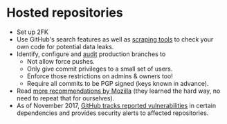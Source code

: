 # Hosted repositories

* Set up 2FK
* Use GitHub's search features as well as [scraping tools](../../../resources/cheatsheets/Github-mining.md) to check your own code for potential data leaks.
* Identify, configure and [audit](https://github.com/mozilla-services/GitHub-Audit) production branches to
  * Not allow force pushes.
  * Only give commit privileges to a small set of users.
  * Enforce those restrictions on admins & owners too!
  * Require all commits to be PGP signed (keys known in advance).
* Read [more recommendations by Mozilla](https://wiki.mozilla.org/GitHub/Repository_Security) (they learned the hard way, no need to repeat that for ourselves).
* As of November 2017, [GitHub tracks reported vulnerabilities](https://help.github.com/articles/about-security-alerts-for-vulnerable-dependencies/) in certain dependencies and provides security alerts to affected repositories.